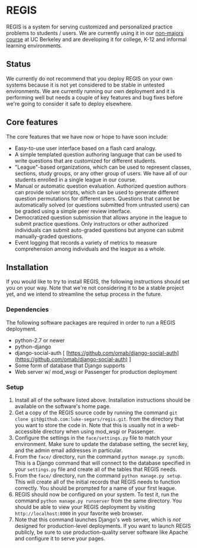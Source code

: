 # REGIS
REGIS is a system for serving customized and personalized practice problems to students / users.
We are currently using it in our [non-majors course](http://inst.eecs.berkeley.edu/~cs10)
at UC Berkeley and are developing it for college, K-12 and informal learning environments.

## Status
We currently do not recommend that you deploy REGIS on your own systems because 
it is not yet considered to be stable in untested environments.  We are currently
running our own deployment and it is performing well but needs a couple of key
features and bug fixes before we're going to consider it safe to deploy elsewhere.

## Core features
The core features that we have now or hope to have soon include:
* Easy-to-use user interface based on a flash card analogy.
* A simple templated question authoring language that can be used to write questions that are
customized for different students.
* "League"-based organizations, which can be used to represent classes, sections, study groups,
or any other group of users.  We have all of our students enrolled in a single league in our
course.
* Manual or automatic question evaluation.  Authorized question authors can provide solver
scripts, which can be used to generate different question permutations for different users.
Questions that cannot be automatically solved (or questions submitted from untrusted users)
can be graded using a simple peer review interface.
* Democratized question submission that allows anyone in the league to submit practice
questions.  Only instructors or other authorized individuals can submit auto-graded questions
but anyone can submit manually-graded questions.
* Event logging that records a variety of metrics to measure comprehension among individuals
and the league as a whole.

## Installation
If you would like to try to install REGIS, the following instructions should set
you on your way.  Note that we're not considering it to be a stable project yet,
and we intend to streamline the setup process in the future.

### Dependencies
The following software packages are required in order to run a REGIS deployment.
* python-2.7 or newer
* python-django
* django-social-auth [ [https://github.com/omab/django-social-auth](https://github.com/omab/django-social-auth) ]
* Some form of database that Django supports
* Web server w/ mod\_wsgi or Passenger for production deployment

### Setup
1. Install all of the software listed above.  Installation instructions should be
available on the software's home page.
2. Get a copy of the REGIS source code by running the command `git clone git@github.com:luke-segars/regis.git`.
from the directory that you want to store the code in.  Note that this is usually not in a web-accessible
directory when using mod\_wsgi or Passenger.
3. Configure the settings in the `face/settings.py` file to match your environment.  Make sure to update the
database setting, the secret key, and the admin email addresses in particular.
4. From the `face/` directory, run the command `python manage.py syncdb`.  This is a Django command that will
connect to the database specified in your `settings.py` file and create all of the tables that REGIS needs.
5. From the `face/` directory, run the command `python manage.py setup`.  This will create all of the initial
records that REGIS needs to function correctly.  You should be prompted for a name of your first league. 
6. REGIS should now be configured on your system.  To test it, run the command `python manage.py runserver`
from the same directory.  You should be able to view your REGIS deployment by visiting `http://localhost:8000`
in your favorite web browser.
7. Note that this command launches Django's web server, which is *not* designed for production-level deployments.
If you want to launch REGIS publicly, be sure to use production-quality server software like Apache and configure
it to serve your pages.
